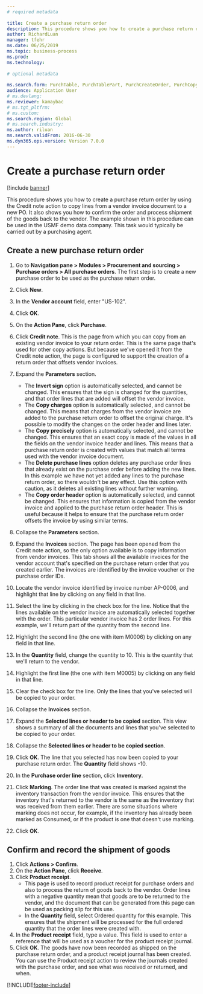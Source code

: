 ```yaml
--- 
# required metadata 
 
title: Create a purchase return order
description: This procedure shows you how to create a purchase return order by using the Credit note action to copy lines from a vendor invoice document to a new PO. 
author: RichardLuan
manager: tfehr 
ms.date: 06/25/2019
ms.topic: business-process 
ms.prod:  
ms.technology:  
 
# optional metadata 
 
ms.search.form: PurchTable, PurchTablePart, PurchCreateOrder, PurchCopying, InventMarking, PurchEditLines   
audience: Application User 
# ms.devlang:  
ms.reviewer: kamaybac
# ms.tgt_pltfrm:  
# ms.custom:  
ms.search.region: Global
# ms.search.industry: 
ms.author: riluan
ms.search.validFrom: 2016-06-30 
ms.dyn365.ops.version: Version 7.0.0 
---
```

# Create a purchase return order

[!include [banner](../../includes/banner.md)]

This procedure shows you how to create a purchase return order by using the Credit note action to copy lines from a vendor invoice document to a new PO. It also shows you how to confirm the order and process shipment of the goods back to the vendor. The example shown in this procedure can be used in the USMF demo data company. This task would typically be carried out by a purchasing agent.

## Create a new purchase return order
1. Go to **Navigation pane > Modules > Procurement and sourcing > Purchase orders > All purchase orders**. The first step is to create a new purchase order to be used as the purchase return order.  
2. Click **New**.
3. In the **Vendor account** field, enter "US-102".
4. Click **OK**.
5. On the **Action Pane**, click **Purchase**.
6. Click **Credit note**. This is the page from which you can copy from an existing vendor invoice to your return order. This is the same page that's used for other copy actions. But because we've opened it from the Credit note action, the page is configured to support the creation of a return order that offsets vendor invoices.  
7. Expand the **Parameters** section.
    - The **Invert sign** option is automatically selected, and cannot be changed. This ensures that the sign is changed for the quantities, and that order lines that are added will offset the vendor invoice.  
    - The **Copy charges** option is automatically selected, and cannot be changed. This means that charges from the vendor invoice are added to the purchase return order to offset the original charge. It's possible to modify the changes on the order header and lines later.  
    - The **Copy precisely** option is automatically selected, and cannot be changed. This ensures that an exact copy is made of the values in all the fields on the vendor invoice header and lines. This means that a purchase return order is created with values that match all terms used with the vendor invoice document. 
    - The **Delete purchase lines** option deletes any purchase order lines that already exist on the purchase order before adding the new lines. In this example we have not yet added any lines to the purchase return order, so there wouldn't be any effect. Use this option with caution, as it deletes all existing lines without further warning.  
    * The **Copy order header** option is automatically selected, and cannot be changed. This ensures that information is copied from the vendor invoice and applied to the purchase return order header. This is useful because it helps to ensure that the purchase return order offsets the invoice by using similar terms.  
8. Collapse the **Parameters** section.
9. Expand the **Invoices** section. The page has been opened from the Credit note action, so the only option available is to copy information from vendor invoices. This tab shows all the available invoices for the vendor account that's specified on the purchase return order that you created earlier.   The invoices are identified by the invoice voucher or the purchase order IDs.
10. Locate the vendor invoice identified by invoice number AP-0006, and highlight that line by clicking on any field in that line.
11. Select the line by clicking in the check box for the line. Notice that the lines available on the vendor invoice are automatically selected together with the order. This particular vendor invoice has 2 order lines. For this example, we'll return part of the quantity from the second line.
12. Highlight the second line (the one with item M0006) by clicking on any field in that line.
13. In the **Quantity** field, change the quantity to 10. This is the quantity that we'll return to the vendor. 
14. Highlight the first line (the one with item M0005) by clicking on any field in that line.
15. Clear the check box for the line. Only the lines that you've selected will be copied to your order.
16. Collapse the **Invoices** section.
17. Expand the **Selected lines or header to be copied** section. This view shows a summary of all the documents and lines that you've selected to be copied to your order.  
18. Collapse the **Selected lines or header to be copied section**.
19. Click **OK**. The line that you selected has now been copied to your purchase return order. The **Quantity** field shows -10.   
20. In the **Purchase order line** section, click **Inventory**.
21. Click **Marking**. The order line that was created is marked against the inventory transaction from the vendor invoice. This ensures that the inventory that's returned to the vendor is the same as the inventory that was received from them earlier. There are some situations where marking does not occur, for example, if the inventory has already been marked as Consumed, or if the product is one that doesn't use marking.  

22. Click **OK**.

## Confirm and record the shipment of goods
1. Click **Actions > Confirm**.
2. On the **Action Pane**, click **Receive**.
3. Click **Product receipt**.
    - This page is used to record product receipt for purchase orders and also to process the return of goods back to the vendor. Order lines with a negative quantity mean that goods are to be returned to the vendor, and the document that can be generated from this page can be used as packing slip for this use.   
    - In the **Quantity** field, select Ordered quantity for this example. This ensures that the shipment will be processed for the full ordered quantity that the order lines were created with.   
4. In the **Product receipt** field, type a value. This field is used to enter a reference that will be used as a voucher for the product receipt journal.  
5. Click **OK**. The goods have now been recorded as shipped on the purchase return order, and a product receipt journal has been created. You can use the Product receipt action to review the journals created with the purchase order, and see what was received or returned, and when.  



[!INCLUDE[footer-include](../../../includes/footer-banner.md)]